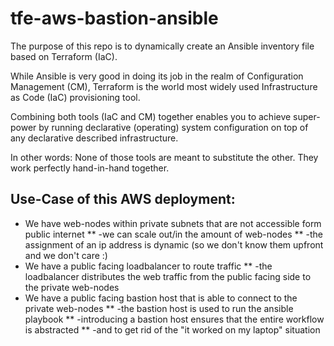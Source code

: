 # tfe-aws-bastion-ansible

The purpose of this repo is to dynamically create an Ansible inventory file based on Terraform (IaC).

While Ansible is very good in doing its job in the realm of Configuration Management (CM),
Terraform is the world most widely used Infrastructure as Code (IaC) provisioning tool.

Combining both tools (IaC and CM) together enables you to achieve super-power by running declarative (operating) system configuration
on top of any declarative described infrastructure.

In other words: None of those tools are meant to substitute the other. They work perfectly hand-in-hand together.     

## Use-Case of this AWS deployment:

* We have web-nodes within private subnets that are not accessible form public internet
** -we can scale out/in the amount of web-nodes
** -the assignment of an ip address is dynamic (so we don't know them upfront and we don't care :)
* We have a public facing loadbalancer to route traffic
** -the loadbalancer distributes the web traffic from the public facing side to the private web-nodes  
* We have a public facing bastion host that is able to connect to the private web-nodes
** -the bastion host is used to run the ansible playbook 
** -introducing a bastion host ensures that the entire workflow is abstracted
** -and to get rid of the "it worked on my laptop" situation

    

